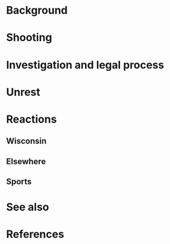 # 
# Background
# Shooting
# Investigation and legal process
# Unrest
# Reactions
## Wisconsin
## Elsewhere
## Sports
# See also
# References